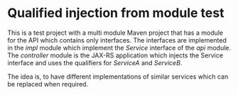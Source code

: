 # Qualified injection from module test

This is a test project with a multi module Maven project that has a module for the API which contains only interfaces.
The interfaces are implemented in the _impl_ module which implement the _Service_ interface of the _api_ module.
The _controller_ module is the JAX-RS application which injects the Service interface and uses the qualifiers for _ServiceA_ and _ServiceB_.

The idea is, to have different implementations of similar services which can be replaced when required. 
